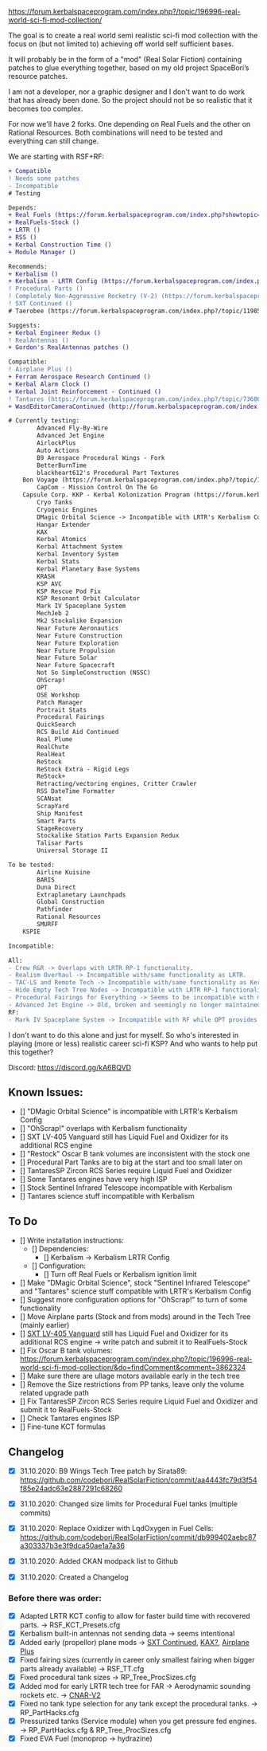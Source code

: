 https://forum.kerbalspaceprogram.com/index.php?/topic/196996-real-world-sci-fi-mod-collection/

The goal is to create a real world semi realistic sci-fi mod collection with the focus on (but not limited to) achieving off world self sufficient bases.

It will probably be in the form of a "mod" (Real Solar Fiction) containing patches to glue everything together, based on my old project SpaceBori’s resource patches.

I am not a developer, nor a graphic designer and I don't want to do work that has already been done. So the project should not be so realistic that it becomes too complex.

For now we'll have 2 forks. One depending on Real Fuels and the other on Rational Resources. Both combinations will need to be tested and everything can still change.

We are starting with RSF+RF:
```diff
+ Compatible 
! Needs some patches 
- Incompatible
# Testing

Depends:
+ Real Fuels (https://forum.kerbalspaceprogram.com/index.php?showtopic=58236)
+ RealFuels-Stock ()
+ LRTR ()
+ RSS ()
+ Kerbal Construction Time ()
+ Module Manager ()

Recommends:
+ Kerbalism ()
+ Kerbalism - LRTR Config (https://forum.kerbalspaceprogram.com/index.php?/topic/189978-*)
! Procedural Parts ()
! Completely Non-Aggressive Rocketry (V-2) (https://forum.kerbalspaceprogram.com/index.php?/topic/188554-19-completely-non-aggressive-rocketry-v2-rocket-add-on/)
! SXT Continued ()
# Taerobee (https://forum.kerbalspaceprogram.com/index.php?/topic/119858-14x-taerobee-stockalike-x-1-and-more-27012017/)

Suggests:
+ Kerbal Engineer Redux ()
! RealAntennas ()
+ Gordon's RealAntennas patches ()

Compatible:
! Airplane Plus ()
+ Ferram Aerospace Research Continued ()
+ Kerbal Alarm Clock ()
+ Kerbal Joint Reinforcement - Continued ()
! Tantares (https://forum.kerbalspaceprogram.com/index.php?/topic/73686-110x-tantares-stockalike-soyuz-and-mir-23201112020/)
+ WasdEditorCameraContinued (http://forum.kerbalspaceprogram.com/index.php?/topic/121386-*)

# Currently testing:
        Advanced Fly-By-Wire
        Advanced Jet Engine
        AirlockPlus
        Auto Actions
        B9 Aerospace Procedural Wings - Fork
        BetterBurnTime
        blackheart612's Procedural Part Textures
	Bon Voyage (https://forum.kerbalspaceprogram.com/index.php?/topic/172447-ksp-191-1101-bon-voyage-111-120-2020-08-12/)
        CapCom - Mission Control On The Go
	Capsule Corp. KKP - Kerbal Kolonization Program (https://forum.kerbalspaceprogram.com/index.php?/topic/197869-110x-capsule-corp-kkp-kerbal-kolonization-program/)
        Cryo Tanks
        Cryogenic Engines
        DMagic Orbital Science -> Incompatible with LRTR's Kerbalism Config
        Hangar Extender
        KAX
        Kerbal Atomics
        Kerbal Attachment System
        Kerbal Inventory System
        Kerbal Stats
        Kerbal Planetary Base Systems
        KRASH
        KSP AVC
        KSP Rescue Pod Fix
        KSP Resonant Orbit Calculator
        Mark IV Spaceplane System
        MechJeb 2
        Mk2 Stockalike Expansion
        Near Future Aeronautics
        Near Future Construction
        Near Future Exploration
        Near Future Propulsion
        Near Future Solar
        Near Future Spacecraft
        Not So SimpleConstruction (NSSC)
        OhScrap!
        OPT
        OSE Workshop
        Patch Manager
        Portrait Stats
        Procedural Fairings
        QuickSearch
        RCS Build Aid Continued
        Real Plume
        RealChute
        RealHeat
        ReStock
        ReStock Extra - Rigid Legs
        ReStock+
        Retracting/vectoring engines, Critter Crawler
        RSS DateTime Formatter
        SCANsat
        ScrapYard
        Ship Manifest
        Smart Parts
        StageRecovery
        Stockalike Station Parts Expansion Redux
        Talisar Parts
        Universal Storage II

To be tested:
        Airline Kuisine
        BARIS
        Duna Direct
        Extraplanetary Launchpads
        Global Construction
        Pathfinder
        Rational Resources
        SMURFF
	KSPIE

Incompatible:

All:
- Crew R&R -> Overlaps with LRTR RP-1 functionality.
- Realism Overhaul -> Incompatible with/same functionality as LRTR.
- TAC-LS and Remote Tech -> Incompatible with/same functionality as Kerbalism.
- Hide Empty Tech Tree Nodes -> Incompatible with LRTR RP-1 functionality.
- Procedural Fairings for Everything -> Seems to be incompatible with most mods, in this case it seems to mess up the Tech Tree.
- Advanced Jet Engine -> Old, broken and seemingly no longer maintained.
RF:
- Mark IV Spaceplane System -> Incompatible with RF while OPT provides similar compatible parts so it is not worth the effort to write patches for Mark IV.
```

I don't want to do this alone and just for myself. So who's interested in playing (more or less) realistic career sci-fi KSP? And who wants to help put this together?

Discord: https://discord.gg/kA6BQVD 

## Known Issues:

- [] "DMagic Orbital Science" is incompatible with LRTR's Kerbalism Config  
- [] "OhScrap!" overlaps with Kerbalism functionality
- [] SXT LV-405 Vanguard still has Liquid Fuel and Oxidizer for its additional RCS engine 
- [] "Restock" Oscar B tank volumes are inconsistent with the stock one
- [] Procedural Part Tanks are to big at the start and too small later on
- [] TantaresSP Zircon RCS Series require Liquid Fuel and Oxidizer 
- [] Some Tantares engines have very high ISP  
- [] Stock Sentinel Infrared Telescope incompatible with Kerbalism
- [] Tantares science stuff incompatible with Kerbalism
 
## To Do
 
- [] Write installation instructions: 
	- [] Dependencies: 
		- [] Kerbalism -> Kerbalism LRTR Config
	- [] Configuration:
		- [] Turn off Real Fuels or Kerbalism ignition limit
- [] Make "DMagic Orbital Science", stock "Sentinel Infrared Telescope" and "Tantares" science stuff compatible with LRTR's Kerbalism Config  
- [] Suggest more configuration options for "OhScrap!" to turn of some functionality
- [] Move Airplane parts (Stock and from mods) around in the Tech Tree (mainly earlier)
- [] [SXT LV-405 Vanguard](https://github.com/linuxgurugamer/SXTContinued/blob/master/GameData/SXT/Parts/Rocketry/Engine/Vanguard/X405.cfg) still has Liquid Fuel and Oxidizer for its additional RCS engine -> write patch and submit it to RealFuels-Stock 
- [] Fix Oscar B tank volumes: https://forum.kerbalspaceprogram.com/index.php?/topic/196996-real-world-sci-fi-mod-collection/&do=findComment&comment=3862324
- [] Make sure there are ullage motors available early in the tech tree
- [] Remove the Size restrictions from PP tanks, leave only the volume related upgrade path
- [] Fix TantaresSP Zircon RCS Series require Liquid Fuel and Oxidizer and submit it to RealFuels-Stock
- [] Check Tantares engines ISP
- [] Fine-tune KCT formulas

## Changelog

- [x] 31.10.2020: B9 Wings Tech Tree patch by Sirata89: https://github.com/codebori/RealSolarFiction/commit/aa4443fc79d3f54f85e24adc63e2887291c68260
- [x] 31.10.2020: Changed size limits for Procedural Fuel tanks (multiple commits) 
- [x] 31.10.2020: Replace Oxidizer with LqdOxygen in Fuel Cells: https://github.com/codebori/RealSolarFiction/commit/db999402aebc87a303337b3e3f9dca50ae1a7a36
- [x] 31.10.2020: Added CKAN modpack list to Github
- [x] 31.10.2020: Created a Changelog


### Before there was order: 
- [x] Adapted LRTR KCT config to allow for faster build time with recovered parts. -> RSF_KCT_Presets.cfg
- [x] Kerbalism built-in antennas not sending data -> seems intentional
- [x] Added early (propellor) plane mods -> [SXT Continued](https://forum.kerbalspaceprogram.com/index.php?/topic/151129-19x-sxt-continued/), [KAX?](https://forum.kerbalspaceprogram.com/index.php?/topic/180268-131/), [Airplane Plus](https://forum.kerbalspaceprogram.com/index.php?/topic/140262-14x-18x-airplane-plus-r264-fixed-issuesgithub-is-up-to-date-dec-21-2019/)
- [x] Fixed fairing sizes (currently in career only smallest fairing when bigger parts already available) -> RSF_TT.cfg
- [x] Fixed procedural tank sizes -> RP_Tree_ProcSizes.cfg
- [x] Added mod for early LRTR tech tree for FAR -> Aerodynamic sounding rockets etc. -> [CNAR-V2](https://forum.kerbalspaceprogram.com/index.php?/topic/188554-19-completely-non-aggressive-rocketry-v2-rocket-add-on/)
- [x] Fixed no tank type selection for any tank except the procedural tanks. -> RP_PartHacks.cfg
- [x] Pressurized tanks (Service module) when you get pressure fed engines. -> RP_PartHacks.cfg  & RP_Tree_ProcSizes.cfg
- [x] Fixed EVA Fuel (monoprop -> hydrazine)
